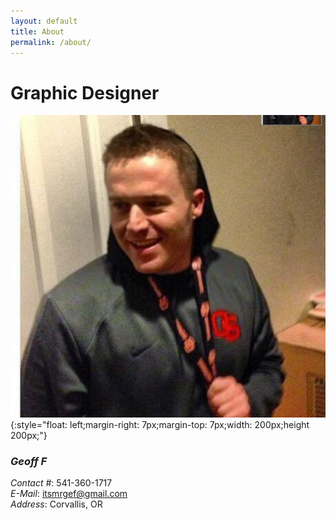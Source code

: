 ```yaml
---
layout: default
title: About
permalink: /about/
---
```


# **Graphic Designer**
![Geoff](/geoff.jpg){:style="float: left;margin-right: 7px;margin-top: 7px;width: 200px;height 200px;"}
### *Geoff F*
*Contact #*: ​541-360-1717 <br>
*E-Mail*:​ itsmrgef@gmail.com<br>
*Address*:​ Corvallis, OR
